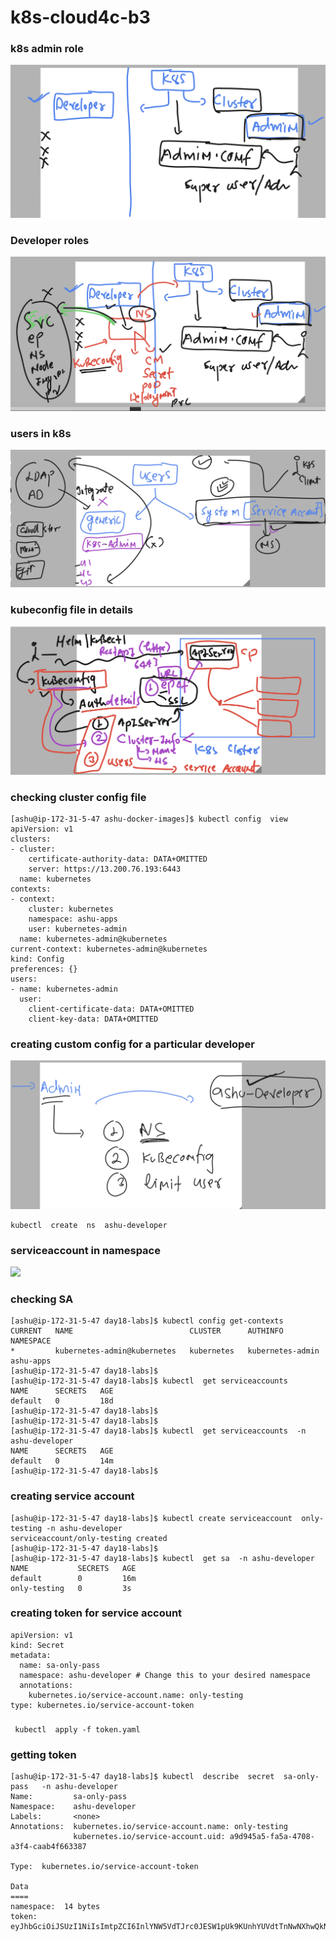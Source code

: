# k8s-cloud4c-b3

### k8s admin role 

<img src="role.png">

### Developer roles 

<img src="devr.png">

### users in k8s 

<img src="k8s-users.png">

### kubeconfig file in details

<img src="dt.png">

### checking cluster config file

```
[ashu@ip-172-31-5-47 ashu-docker-images]$ kubectl config  view 
apiVersion: v1
clusters:
- cluster:
    certificate-authority-data: DATA+OMITTED
    server: https://13.200.76.193:6443
  name: kubernetes
contexts:
- context:
    cluster: kubernetes
    namespace: ashu-apps
    user: kubernetes-admin
  name: kubernetes-admin@kubernetes
current-context: kubernetes-admin@kubernetes
kind: Config
preferences: {}
users:
- name: kubernetes-admin
  user:
    client-certificate-data: DATA+OMITTED
    client-key-data: DATA+OMITTED
```

### creating custom config for a particular developer 

<img src="devc.png">

```
kubectl  create  ns  ashu-developer 
```

### serviceaccount in namespace

<img src="sa.png">

### checking SA 

```
[ashu@ip-172-31-5-47 day18-labs]$ kubectl config get-contexts 
CURRENT   NAME                          CLUSTER      AUTHINFO           NAMESPACE
*         kubernetes-admin@kubernetes   kubernetes   kubernetes-admin   ashu-apps
[ashu@ip-172-31-5-47 day18-labs]$ 
[ashu@ip-172-31-5-47 day18-labs]$ kubectl  get serviceaccounts 
NAME      SECRETS   AGE
default   0         18d
[ashu@ip-172-31-5-47 day18-labs]$ 
[ashu@ip-172-31-5-47 day18-labs]$ 
[ashu@ip-172-31-5-47 day18-labs]$ kubectl  get serviceaccounts  -n ashu-developer 
NAME      SECRETS   AGE
default   0         14m
[ashu@ip-172-31-5-47 day18-labs]$ 
```

### creating service account 

```
[ashu@ip-172-31-5-47 day18-labs]$ kubectl create serviceaccount  only-testing -n ashu-developer 
serviceaccount/only-testing created
[ashu@ip-172-31-5-47 day18-labs]$ 
[ashu@ip-172-31-5-47 day18-labs]$ kubectl  get sa  -n ashu-developer 
NAME           SECRETS   AGE
default        0         16m
only-testing   0         3s
```

### creating token for service account 

```
apiVersion: v1
kind: Secret
metadata:
  name: sa-only-pass
  namespace: ashu-developer # Change this to your desired namespace
  annotations:
    kubernetes.io/service-account.name: only-testing
type: kubernetes.io/service-account-token
```

### 

```
 kubectl  apply -f token.yaml 
```

### getting token 

```
[ashu@ip-172-31-5-47 day18-labs]$ kubectl  describe  secret  sa-only-pass   -n ashu-developer 
Name:         sa-only-pass
Namespace:    ashu-developer
Labels:       <none>
Annotations:  kubernetes.io/service-account.name: only-testing
              kubernetes.io/service-account.uid: a9d945a5-fa5a-4708-a3f4-caab4f663387

Type:  kubernetes.io/service-account-token

Data
====
namespace:  14 bytes
token:      eyJhbGciOiJSUzI1NiIsImtpZCI6InlYNW5VdTJrc0JESW1pUk9KUnhYUVdtTnNwNXhwQkNFZVl0ZDh4SS16TW8ifQ.eyJpc3MiOiJrdWJlcm5ldGVzL3NlcnZpY2VhY2NvdW50Iiwia3ViZXJuZXRlcy5pby9zZXJ2aWNlYWNjb3VudC9uYW1lc3BhY2UiOiJhc2h1LWRldmVsb3BlciIsImt1YmVybmV0ZXMuaW8vc2VydmljZWFjY291bnQvc2Vjc
```
